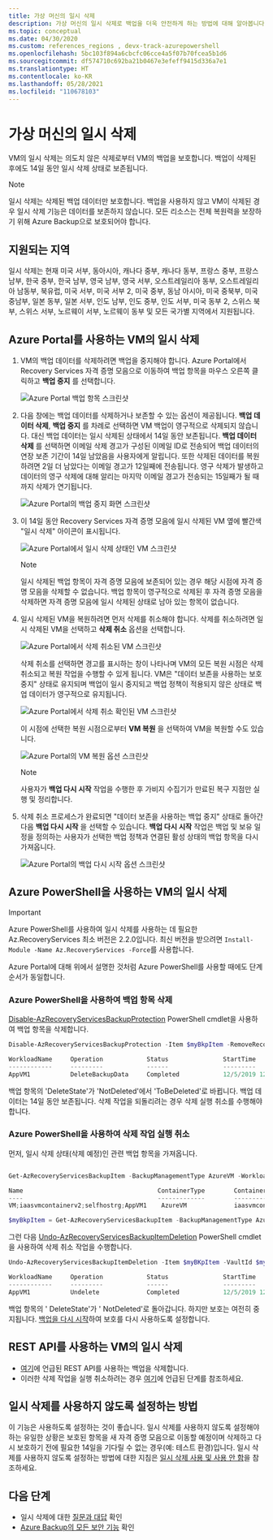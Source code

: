 ```yaml
---
title: 가상 머신의 일시 삭제
description: 가상 머신의 일시 삭제로 백업을 더욱 안전하게 하는 방법에 대해 알아봅니다.
ms.topic: conceptual
ms.date: 04/30/2020
ms.custom: references_regions , devx-track-azurepowershell
ms.openlocfilehash: 5bc103f894a6cbcfc06cce4a5f07b70fcea5b1d6
ms.sourcegitcommit: df574710c692ba21b0467e3efeff9415d336a7e1
ms.translationtype: HT
ms.contentlocale: ko-KR
ms.lasthandoff: 05/28/2021
ms.locfileid: "110678103"
---
```

# <a name="soft-delete-for-virtual-machines"></a>가상 머신의 일시 삭제

VM의 일시 삭제는 의도치 않은 삭제로부터 VM의 백업을 보호합니다. 백업이 삭제된 후에도 14일 동안 일시 삭제 상태로 보존됩니다.

> [!NOTE]
> 일시 삭제는 삭제된 백업 데이터만 보호합니다. 백업을 사용하지 않고 VM이 삭제된 경우 일시 삭제 기능은 데이터를 보존하지 않습니다. 모든 리소스는 전체 복원력을 보장하기 위해 Azure Backup으로 보호되어야 합니다.
>

## <a name="supported-regions"></a>지원되는 지역

일시 삭제는 현재 미국 서부, 동아시아, 캐나다 중부, 캐나다 동부, 프랑스 중부, 프랑스 남부, 한국 중부, 한국 남부, 영국 남부, 영국 서부, 오스트레일리아 동부, 오스트레일리아 남동부, 북유럽, 미국 서부, 미국 서부 2, 미국 중부, 동남 아시아, 미국 중북부, 미국 중남부, 일본 동부, 일본 서부, 인도 남부, 인도 중부, 인도 서부, 미국 동부 2, 스위스 북부, 스위스 서부, 노르웨이 서부, 노르웨이 동부 및 모든 국가별 지역에서 지원됩니다.

## <a name="soft-delete-for-vms-using-azure-portal"></a>Azure Portal를 사용하는 VM의 일시 삭제

1. VM의 백업 데이터를 삭제하려면 백업을 중지해야 합니다. Azure Portal에서 Recovery Services 자격 증명 모음으로 이동하여 백업 항목을 마우스 오른쪽 클릭하고 **백업 중지** 를 선택합니다.

   ![Azure Portal 백업 항목 스크린샷](./media/backup-azure-security-feature-cloud/backup-stopped.png)

2. 다음 창에는 백업 데이터를 삭제하거나 보존할 수 있는 옵션이 제공됩니다. **백업 데이터 삭제**, **백업 중지** 를 차례로 선택하면 VM 백업이 영구적으로 삭제되지 않습니다. 대신 백업 데이터는 일시 삭제된 상태에서 14일 동안 보존됩니다. **백업 데이터 삭제** 를 선택하면 이메일 삭제 경고가 구성된 이메일 ID로 전송되어 백업 데이터의 연장 보존 기간이 14일 남았음을 사용자에게 알립니다. 또한 삭제된 데이터를 복원하려면 2일 더 남았다는 이메일 경고가 12일째에 전송됩니다. 영구 삭제가 발생하고 데이터의 영구 삭제에 대해 알리는 마지막 이메일 경고가 전송되는 15일째가 될 때까지 삭제가 연기됩니다.

   ![Azure Portal의 백업 중지 화면 스크린샷](./media/backup-azure-security-feature-cloud/delete-backup-data.png)

3. 이 14일 동안 Recovery Services 자격 증명 모음에 일시 삭제된 VM 옆에 빨간색 "일시 삭제" 아이콘이 표시됩니다.

   ![Azure Portal에서 일시 삭제 상태인 VM 스크린샷](./media/backup-azure-security-feature-cloud/vm-soft-delete.png)

   > [!NOTE]
   > 일시 삭제된 백업 항목이 자격 증명 모음에 보존되어 있는 경우 해당 시점에 자격 증명 모음을 삭제할 수 없습니다. 백업 항목이 영구적으로 삭제된 후 자격 증명 모음을 삭제하면 자격 증명 모음에 일시 삭제된 상태로 남아 있는 항목이 없습니다.

4. 일시 삭제된 VM을 복원하려면 먼저 삭제를 취소해야 합니다. 삭제를 취소하려면 일시 삭제된 VM을 선택하고 **삭제 취소** 옵션을 선택합니다.

   ![Azure Portal에서 삭제 취소된 VM 스크린샷](./media/backup-azure-security-feature-cloud/choose-undelete.png)

   삭제 취소를 선택하면 경고를 표시하는 창이 나타나며 VM의 모든 복원 시점은 삭제 취소되고 복원 작업을 수행할 수 있게 됩니다. VM은 "데이터 보존을 사용하는 보호 중지" 상태로 유지되며 백업이 일시 중지되고 백업 정책이 적용되지 않은 상태로 백업 데이터가 영구적으로 유지됩니다.

   ![Azure Portal에서 삭제 취소 확인된 VM 스크린샷](./media/backup-azure-security-feature-cloud/undelete-vm.png)

   이 시점에 선택한 복원 시점으로부터 **VM 복원** 을 선택하여 VM을 복원할 수도 있습니다.  

   ![Azure Portal의 VM 복원 옵션 스크린샷](./media/backup-azure-security-feature-cloud/restore-vm.png)

   > [!NOTE]
   > 사용자가 **백업 다시 시작** 작업을 수행한 후 가비지 수집기가 만료된 복구 지점만 실행 및 정리합니다.

5. 삭제 취소 프로세스가 완료되면 "데이터 보존을 사용하는 백업 중지" 상태로 돌아간 다음 **백업 다시 시작** 을 선택할 수 있습니다. **백업 다시 시작** 작업은 백업 및 보유 일정을 정의하는 사용자가 선택한 백업 정책과 연결된 활성 상태의 백업 항목을 다시 가져옵니다.

   ![Azure Portal의 백업 다시 시작 옵션 스크린샷](./media/backup-azure-security-feature-cloud/resume-backup.png)

## <a name="soft-delete-for-vms-using-azure-powershell"></a>Azure PowerShell을 사용하는 VM의 일시 삭제

> [!IMPORTANT]
> Azure PowerShell를 사용하여 일시 삭제를 사용하는 데 필요한 Az.RecoveryServices 최소 버전은 2.2.0입니다. 최신 버전을 받으려면 ```Install-Module -Name Az.RecoveryServices -Force```를 사용합니다.

Azure Portal에 대해 위에서 설명한 것처럼 Azure PowerShell를 사용할 때에도 단계 순서가 동일합니다.

### <a name="delete-the-backup-item-using-azure-powershell"></a>Azure PowerShell을 사용하여 백업 항목 삭제

[Disable-AzRecoveryServicesBackupProtection](/powershell/module/az.recoveryservices/disable-azrecoveryservicesbackupprotection) PowerShell cmdlet을 사용하여 백업 항목을 삭제합니다.

```powershell
Disable-AzRecoveryServicesBackupProtection -Item $myBkpItem -RemoveRecoveryPoints -VaultId $myVaultID -Force

WorkloadName     Operation            Status               StartTime                 EndTime                   JobID
------------     ---------            ------               ---------                 -------                   -----
AppVM1           DeleteBackupData     Completed            12/5/2019 12:44:15 PM     12/5/2019 12:44:50 PM     0488c3c2-accc-4a91-a1e0-fba09a67d2fb
```

백업 항목의 'DeleteState'가 'NotDeleted'에서 'ToBeDeleted'로 바뀝니다. 백업 데이터는 14일 동안 보존됩니다. 삭제 작업을 되돌리려는 경우 삭제 실행 취소를 수행해야 합니다.

### <a name="undoing-the-deletion-operation-using-azure-powershell"></a>Azure PowerShell을 사용하여 삭제 작업 실행 취소

먼저, 일시 삭제 상태(삭제 예정)인 관련 백업 항목을 가져옵니다.

```powershell

Get-AzRecoveryServicesBackupItem -BackupManagementType AzureVM -WorkloadType AzureVM -VaultId $myVaultID | Where-Object {$_.DeleteState -eq "ToBeDeleted"}

Name                                     ContainerType        ContainerUniqueName                      WorkloadType         ProtectionStatus     HealthStatus         DeleteState
----                                     -------------        -------------------                      ------------         ----------------     ------------         -----------
VM;iaasvmcontainerv2;selfhostrg;AppVM1    AzureVM             iaasvmcontainerv2;selfhostrg;AppVM1       AzureVM              Healthy              Passed               ToBeDeleted

$myBkpItem = Get-AzRecoveryServicesBackupItem -BackupManagementType AzureVM -WorkloadType AzureVM -VaultId $myVaultID -Name AppVM1
```

그런 다음 [Undo-AzRecoveryServicesBackupItemDeletion](/powershell/module/az.recoveryservices/undo-azrecoveryservicesbackupitemdeletion) PowerShell cmdlet을 사용하여 삭제 취소 작업을 수행합니다.

```powershell
Undo-AzRecoveryServicesBackupItemDeletion -Item $myBKpItem -VaultId $myVaultID -Force

WorkloadName     Operation            Status               StartTime                 EndTime                   JobID
------------     ---------            ------               ---------                 -------                   -----
AppVM1           Undelete             Completed            12/5/2019 12:47:28 PM     12/5/2019 12:47:40 PM     65311982-3755-46b5-8e53-c82ea4f0d2a2
```

백업 항목의 ' DeleteState'가 ' NotDeleted'로 돌아갑니다. 하지만 보호는 여전히 중지됩니다. [백업을 다시 시작](./backup-azure-vms-automation.md#change-policy-for-backup-items)하여 보호를 다시 사용하도록 설정합니다.

## <a name="soft-delete-for-vms-using-rest-api"></a>REST API를 사용하는 VM의 일시 삭제

- [여기](backup-azure-arm-userestapi-backupazurevms.md#stop-protection-and-delete-data)에 언급된 REST API를 사용하는 백업을 삭제합니다.
- 이러한 삭제 작업을 실행 취소하려는 경우 [여기](backup-azure-arm-userestapi-backupazurevms.md#undo-the-deletion)에 언급된 단계를 참조하세요.

## <a name="how-to-disable-soft-delete"></a>일시 삭제를 사용하지 않도록 설정하는 방법

이 기능은 사용하도록 설정하는 것이 좋습니다. 일시 삭제를 사용하지 않도록 설정해야 하는 유일한 상황은 보호된 항목을 새 자격 증명 모음으로 이동할 예정이며 삭제하고 다시 보호하기 전에 필요한 14일을 기다릴 수 없는 경우(예: 테스트 환경)입니다. 일시 삭제를 사용하지 않도록 설정하는 방법에 대한 지침은 [일시 삭제 사용 및 사용 안 함](backup-azure-security-feature-cloud.md#enabling-and-disabling-soft-delete)을 참조하세요.

## <a name="next-steps"></a>다음 단계

- 일시 삭제에 대한 [질문과 대답](backup-azure-security-feature-cloud.md#frequently-asked-questions) 확인
- [Azure Backup의 모든 보안 기능](security-overview.md) 확인
